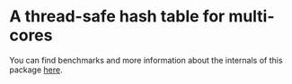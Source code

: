 # A thread-safe hash table for multi-cores

You can find benchmarks and more information about the internals of this package [here](https://lowerbound.io/blog/2019-10-24_concurrent_hash_table_performance.html).
